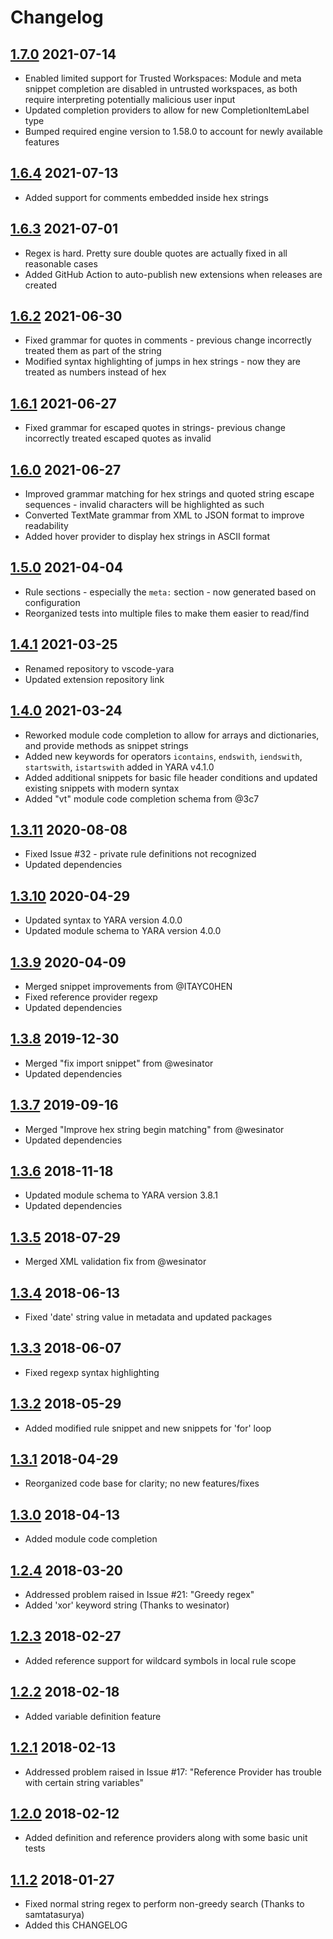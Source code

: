 # Changelog

## [1.7.0] 2021-07-14
* Enabled limited support for Trusted Workspaces: Module and meta snippet completion are disabled in untrusted workspaces, as both require interpreting potentially malicious user input
* Updated completion providers to allow for new CompletionItemLabel type
* Bumped required engine version to 1.58.0 to account for newly available features

## [1.6.4] 2021-07-13
* Added support for comments embedded inside hex strings

## [1.6.3] 2021-07-01
* Regex is hard. Pretty sure double quotes are actually fixed in all reasonable cases
* Added GitHub Action to auto-publish new extensions when releases are created

## [1.6.2] 2021-06-30
* Fixed grammar for quotes in comments - previous change incorrectly treated them as part of the string
* Modified syntax highlighting of jumps in hex strings - now they are treated as numbers instead of hex

## [1.6.1] 2021-06-27
* Fixed grammar for escaped quotes in strings- previous change incorrectly treated escaped quotes as invalid

## [1.6.0] 2021-06-27
* Improved grammar matching for hex strings and quoted string escape sequences - invalid characters will be highlighted as such
* Converted TextMate grammar from XML to JSON format to improve readability
* Added hover provider to display hex strings in ASCII format

## [1.5.0] 2021-04-04
* Rule sections - especially the `meta:` section - now generated based on configuration
* Reorganized tests into multiple files to make them easier to read/find

## [1.4.1] 2021-03-25
* Renamed repository to vscode-yara
* Updated extension repository link

## [1.4.0] 2021-03-24
* Reworked module code completion to allow for arrays and dictionaries, and provide methods as snippet strings
* Added new keywords for operators `icontains`, `endswith`, `iendswith`, `startswith`, `istartswith` added in YARA v4.1.0
* Added additional snippets for basic file header conditions and updated existing snippets with modern syntax
* Added "vt" module code completion schema from @3c7

## [1.3.11] 2020-08-08
* Fixed Issue #32 - private rule definitions not recognized
* Updated dependencies

## [1.3.10] 2020-04-29
* Updated syntax to YARA version 4.0.0
* Updated module schema to YARA version 4.0.0

## [1.3.9] 2020-04-09
* Merged snippet improvements from @ITAYC0HEN
* Fixed reference provider regexp
* Updated dependencies

## [1.3.8] 2019-12-30
* Merged "fix import snippet" from @wesinator
* Updated dependencies

## [1.3.7] 2019-09-16
* Merged "Improve hex string begin matching" from @wesinator
* Updated dependencies

## [1.3.6] 2018-11-18
* Updated module schema to YARA version 3.8.1
* Updated dependencies

## [1.3.5] 2018-07-29
* Merged XML validation fix from @wesinator

## [1.3.4] 2018-06-13
* Fixed 'date' string value in metadata and updated packages

## [1.3.3] 2018-06-07
* Fixed regexp syntax highlighting

## [1.3.2] 2018-05-29
* Added modified rule snippet and new snippets for 'for' loop

## [1.3.1] 2018-04-29
* Reorganized code base for clarity; no new features/fixes

## [1.3.0] 2018-04-13
* Added module code completion

## [1.2.4] 2018-03-20
* Addressed problem raised in Issue #21: "Greedy regex"
* Added 'xor' keyword string (Thanks to wesinator)

## [1.2.3] 2018-02-27
* Added reference support for wildcard symbols in local rule scope

## [1.2.2] 2018-02-18
* Added variable definition feature

## [1.2.1] 2018-02-13
* Addressed problem raised in Issue #17: "Reference Provider has trouble with certain string variables"

## [1.2.0] 2018-02-12
* Added definition and reference providers along with some basic unit tests

## [1.1.2] 2018-01-27
* Fixed normal string regex to perform non-greedy search (Thanks to samtatasurya)
* Added this CHANGELOG

[1.1.2]: https://github.com/infosec-intern/vscode-yara/commit/7640cadc9db8f2b5087b2fecc7c5fc3f1741c011
[1.2.0]: https://github.com/infosec-intern/vscode-yara/commit/0ad1cb401758165bf4d5d43f3a549d386f6b1fd6
[1.2.1]: https://github.com/infosec-intern/vscode-yara/commit/5d29c34f73c210c478fabf1548a7067735b0eedf
[1.2.2]: https://github.com/infosec-intern/vscode-yara/commit/01c9a4c9b7795494488bacab20cacec9a83e67d3
[1.2.3]: https://github.com/infosec-intern/vscode-yara/commit/e2ecae2efaf91012b6dd71bc328597beb83ef7fa
[1.2.4]: https://github.com/infosec-intern/vscode-yara/commit/00e44d92dedd0fc9001a8458d001e274489abe5c
[1.3.0]: https://github.com/infosec-intern/vscode-yara/commit/94a1dffe16df543a2c46eae0f3c04ffb5e06d659
[1.3.1]: https://github.com/infosec-intern/vscode-yara/commit/955bbbaa078bc3875e07468d864b94479c2652d3
[1.3.2]: https://github.com/infosec-intern/vscode-yara/commit/a047c27bab68deac6910dd440d3e6aaad005e33a
[1.3.3]: https://github.com/infosec-intern/vscode-yara/commit/e94c3ec33f306e762c0e4a2d6c12268a9e9dcc4a
[1.3.4]: https://github.com/infosec-intern/vscode-yara/commit/c36207d619cfa6df7623cb4e2419140c7cc400d4
[1.3.5]: https://github.com/infosec-intern/vscode-yara/commit/484f38b89b96b52cfc89b8e33166e3557974fa13
[1.3.6]: https://github.com/infosec-intern/vscode-yara/commit/3c8b2a4ac394542142e6c08b5bdc453de2e40cd9
[1.3.7]: https://github.com/infosec-intern/vscode-yara/commit/75855ac8d26605a2043e169f7c53e29f203f6f99
[1.3.8]: https://github.com/infosec-intern/vscode-yara/commit/27cb613b3450317afe03617c8cae96610e04ac6e
[1.3.9]: https://github.com/infosec-intern/vscode-yara/commit/893073684743990777306da581688f9158e41179
[1.3.10]: https://github.com/infosec-intern/vscode-yara/commit/af9dbb055f0213064740a1184f95226d23a089b6
[1.3.11]: https://github.com/infosec-intern/vscode-yara/commit/9831637d1632e89fb45e3cff2975867740005f13
[1.4.0]: https://github.com/infosec-intern/vscode-yara/compare/v1.3.11...v1.4.0
[1.4.1]: https://github.com/infosec-intern/vscode-yara/compare/v1.4.0...v1.4.1
[1.5.0]: https://github.com/infosec-intern/vscode-yara/compare/v1.4.1...v1.5.0
[1.6.0]: https://github.com/infosec-intern/vscode-yara/compare/v1.5.0...v1.6.0
[1.6.1]: https://github.com/infosec-intern/vscode-yara/compare/v1.6.0...v1.6.1
[1.6.2]: https://github.com/infosec-intern/vscode-yara/compare/v1.6.1...v1.6.2
[1.6.3]: https://github.com/infosec-intern/vscode-yara/compare/v1.6.2...v1.6.3
[1.6.4]: https://github.com/infosec-intern/vscode-yara/compare/v1.6.3...v1.6.4
[1.7.0]: https://github.com/infosec-intern/vscode-yara/compare/v1.6.4...v1.7.0
